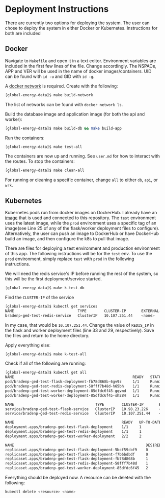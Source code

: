# Deployment Instructions

There are currently two options for deploying the system. The user can chose to deploy the system in either Docker or Kubernetes. Instructions for both are included

## Docker

Navigate to `Makefile` and open it in a text editor. Environment variables are included in the first few lines of the file. Change accordingly. The NSPACe, APP and VER will be used in the name of docker images/containers. UID can be found with `id -u` and GID with `id -g`. 

A [docker network](https://docs.docker.com/network/network-tutorial-standalone/) is required. Create with the following:
```bash
[global-energy-data]$ make build-network
```

The list of networks can be found with `docker network ls`.

Build the database image and application image (for both the api and worker):

```bash
[global-energy-data]$ make build-db && make build-app
```

Run the containers:

```bash
[global-energy-data]$ make test-all
```

The containers are now up and running. See `user.md` for how to interact with the routes. To stop the containers:

```bash
[global-energy-data]$ make clean-all
```

For running or cleaning a specific container, change `all` to either `db`, `api`, or `wrk`.

## Kubernetes

Kubernetes pods run from docker images on DockerHub. I already have an [image](https://hub.docker.com/repository/docker/bradenpecora/global-energy-data-app/general) that is used and connected to this repository. The `test` environment uses the latest image, while the `prod` environment uses a specific tag of an image(see Line 25 of any of the flask/worker deployment files to configure). Alternatively, the user can push an image to DockerHub or have DockerHub build an image, and then configure the k8s to pull that image.

There are files for deploying a test environment and production environment of this app. The following instructions will be for the `test` env. To use the `prod` environment, simply replace `test` with `prod` in the following instructions. 

We will need the redis service's IP before running the rest of the system, so this will be the first deployment/service started.

```bash
[global-energy-data]$ make k-test-db
```

Find the `CLUSTER-IP` of the service

```bash
[global-energy-data]$ kubectl get services
NAME                             TYPE        CLUSTER-IP       EXTERNAL-IP   PORT(S)          AGE
bradenp-ged-test-redis-service   ClusterIP   10.107.251.44    <none>        6379/TCP         148m
```

In my case, that would be `10.107.251.44`. Change the value of `REDIS_IP` in the flask and worker deployment files (line 33 and 29, respectively). Save the files and return to the home directory.

Apply everything else:

```bash
[global-energy-data]$ make k-test-all
```

Check if all of the following are running:

```bash
[global-energy-data]$ kubectl get all
NAME                                                      READY   STATUS    RESTARTS   AGE
pod/bradenp-ged-test-flask-deployment-fb78d868b-6gv9z     1/1     Running   6          115m
pod/bradenp-ged-test-redis-deployment-58fff7b48d-h65bh    1/1     Running   0          146m
pod/bradenp-ged-test-worker-deployment-85dfdc6f45-gqvmd   1/1     Running   0          107m
pod/bradenp-ged-test-worker-deployment-85dfdc6f45-sh284   1/1     Running   0          107m

NAME                                     TYPE        CLUSTER-IP       EXTERNAL-IP   PORT(S)          AGE
service/bradenp-ged-test-flask-service   ClusterIP   10.98.23.226     <none>        5000/TCP         145m
service/bradenp-ged-test-redis-service   ClusterIP   10.107.251.44    <none>        6379/TCP         158m

NAME                                                 READY   UP-TO-DATE   AVAILABLE   AGE
deployment.apps/bradenp-ged-test-flask-deployment    1/1     1            1           145m
deployment.apps/bradenp-ged-test-redis-deployment    1/1     1            1           146m
deployment.apps/bradenp-ged-test-worker-deployment   2/2     2            2           107m

NAME                                                            DESIRED   CURRENT   READY   AGE
replicaset.apps/bradenp-ged-test-flask-deployment-5bcf59cbf9    0         0         0       125m
replicaset.apps/bradenp-ged-test-flask-deployment-f7b6bdbdf     0         0         0       145m
replicaset.apps/bradenp-ged-test-flask-deployment-fb78d868b     1         1         1       115m
replicaset.apps/bradenp-ged-test-redis-deployment-58fff7b48d    1         1         1       146m
replicaset.apps/bradenp-ged-test-worker-deployment-85dfdc6f45   2         2         2       107m
```

Everything should be deployed now. A resource can be deleted with the following:

```bash
kubectl delete <resource> <name>
```